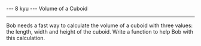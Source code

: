 --- 8 kyu --- Volume of a Cuboid

------

Bob needs a fast way to calculate the volume of a cuboid with three values: the length, width and height of the cuboid. Write a function to help Bob with this calculation.